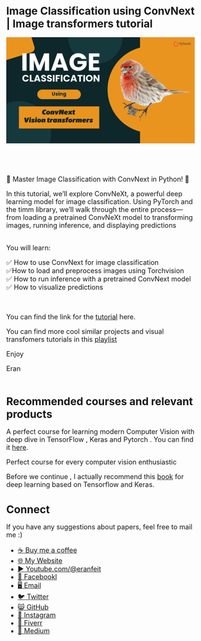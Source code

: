 # Image Classification using ConvNext | Image transformers tutorial

<p align="center">
  <img width="800" src="Image classification -  ConvNext Vision transformers.png" "image">
</p>

##
<br/><br/> 

<font size= "4" >

🚀 Master Image Classification with ConvNext in Python! 🚀

In this tutorial, we’ll explore ConvNeXt, a powerful deep learning model for image classification. Using PyTorch and the timm library, we’ll walk through the entire process—from loading a pretrained ConvNeXt model to transforming images, running inference, and displaying predictions

<br/>
You will learn:

✅ How to use ConvNext for image classification  <br/>
✅How to load and preprocess images using Torchvision <br/>
✅ How to run inference with a pretrained ConvNext model <br/>
✅ How to visualize predictions  <br/>

<br/>

You can find the link for the [tutorial](https://youtu.be/Udgj8tnu1M4) here. 

You can find more cool similar projects and visual transfomers tutorials in this [playlist](https://www.youtube.com/playlist?list=PLdkryDe59y4a2PRJda-Z7M7Sod7uQKT2d)

Enjoy

Eran
<br/><br/> 

</font>

# Recommended courses and relevant products 
<font size= "4" >

A perfect course for learning modern Computer Vision with deep dive in TensorFlow , Keras and Pytorch . You can find it [here](http://bit.ly/3HeDy1V).

Perfect course for every computer vision enthusiastic

Before we continue , I actually recommend this [book](https://amzn.to/3STWZ2N) for deep learning based on Tensorflow and Keras. 



</font>

# Connect

<font size= "4" >
If you have any suggestions about papers, feel free to mail me :)

- [☕ Buy me a coffee](https://ko-fi.com/eranfeit)
- [🌐 My Website](https://eranfeit.net)
- [▶️ Youtube.com/@eranfeit](https://www.youtube.com/channel/UCTiWJJhaH6BviSWKLJUM9sg)
- [🐙 Facebookl](https://www.facebook.com/groups/3080601358933585)
- [🖥️ Email](mailto:feitgemel@gmail.com)
- [🐦 Twitter](https://twitter.com/eran_feit )
- [😸 GitHub](https://github.com/feitgemel)
- [📸 Instagram](https://www.instagram.com/eran_feit/)
- [🤝 Fiverr ](https://www.fiverr.com/s/mB3Pbb)
- [📝 Medium ](https://medium.com/@feitgemel)


</font>

